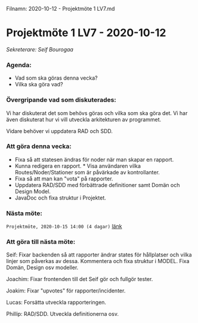 Filnamn: 2020-10-12 - Projektmöte 1 LV7.md

# Projektmöte 1 LV7 - 2020-10-12
*Sekreterare: Seif Bourogaa*

### Agenda:
- Vad som ska göras denna vecka?
- Vilka ska göra vad?

### Övergripande vad som diskuterades:

Vi har diskuterat det som behövs göras och vilka som ska göra det. Vi har även diskuterat hur vi 
vill utveckla arkitekturen av programmet. 

Vidare behöver vi uppdatera RAD och SDD.

### Att göra denna vecka: 

* Fixa så att statesen ändras för noder när man skapar en rapport. 
* Kunna redigera en rapport. 
* Visa användaren vilka Routes/Noder/Stationer som är påvärkade av kontrollanter.
* Fixa så att man kan "vota" på rapporter. 
* Uppdatera RAD/SDD med förbättrade definitioner samt Domän och Design Model. 
* JavaDoc och fixa struktur i Projektet.

### Nästa möte:
```Projektmöte, 2020-10-15 14:00 (4 dagar)``` [länk](https://github.com/DKWA0000/OOPP-HT20/blob/master/Dokumentation/Notes%20From%20Project%20Meetings/2020-10-15%20-%20Projektm%C3%B6te%202%20LV7.md)

### Att göra till nästa möte:
Seif: Fixar backenden så att rapporter ändrar states för hållplatser och vilka linjer som påverkas av dessa. Kommentera och fixa struktur i MODEL. Fixa Domän, Design osv modeller. 

Joachim: Fixar frontenden till det Seif gör och fullgör tester. 

Joakim: Fixar "upvotes" för rapporter/incidenter. 

Lucas: Forsätta utveckla rapporteringen. 

Phillip: RAD/SDD. Utveckla definitionerna osv.

